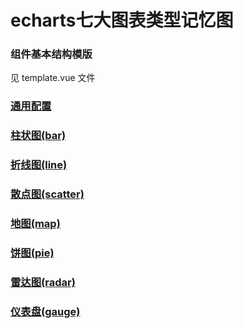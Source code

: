 # echarts七大图表类型记忆图

### 组件基本结构模版
见 template.vue 文件

### [通用配置](https://gitee.com/tgx-1587900660/echart_usage/blob/master/common.md)

### [柱状图(bar)](https://gitee.com/tgx-1587900660/echart_usage/blob/master/bar.md)

### [折线图(line)](https://gitee.com/tgx-1587900660/echart_usage/blob/master/line.md)

### [散点图(scatter)](https://gitee.com/tgx-1587900660/echart_usage/blob/master/scatter.md)

### [地图(map)](https://gitee.com/tgx-1587900660/echart_usage/blob/master/map.md)

### [饼图(pie)](https://gitee.com/tgx-1587900660/echart_usage/blob/master/pie.md)

### [雷达图(radar)](https://gitee.com/tgx-1587900660/echart_usage/blob/master/radar.md)

### [仪表盘(gauge)](https://gitee.com/tgx-1587900660/echart_usage/blob/master/gauge.md)
